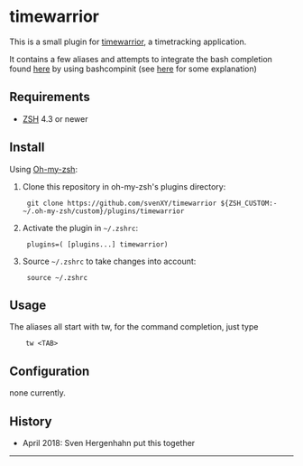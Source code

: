 # timewarrior

This is a small plugin for [timewarrior][1], a timetracking application.

It contains a few aliases and attempts to integrate the bash completion found [here][2]
by using bashcompinit (see [here][3] for some explanation)

Requirements
------------------------------------------------------------------------------

* [ZSH][4] 4.3 or newer

Install
------------------------------------------------------------------------------

Using [Oh-my-zsh][5]:

1. Clone this repository in oh-my-zsh's plugins directory:

        git clone https://github.com/svenXY/timewarrior ${ZSH_CUSTOM:-~/.oh-my-zsh/custom}/plugins/timewarrior

2. Activate the plugin in `~/.zshrc`:

        plugins=( [plugins...] timewarrior)

3. Source `~/.zshrc`  to take changes into account:

        source ~/.zshrc

Usage
------------------------------------------------------------------------------

The aliases all start with tw, for the command completion, just type

        tw <TAB>

Configuration
------------------------------------------------------------------------------

none currently.


History
------------------------------------------------------------------------------

* April 2018: Sven Hergenhahn put this together

------------------------------------------------------------------------------
[1]: https://timewarrior.net/
[2]: https://github.com/lauft/timew-bashcompletion
[3]: https://stackoverflow.com/questions/3249432/can-a-bash-tab-completion-script-be-used-in-zsh/8492043#8492043 
[4]: http://zsh.sourceforge.net
[5]: https://github.com/robbyrussell/oh-my-zsh

